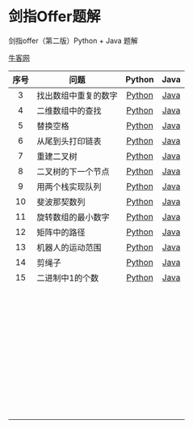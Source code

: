 # 剑指Offer题解

剑指offer（第二版）Python + Java 题解

[牛客网](https://www.nowcoder.com/ta/coding-interviews "牛客网在线编程平台")

| 序号 | 问题                 |                            Python                            |                        Java                         |
| :--: | -------------------- | :----------------------------------------------------------: | :-------------------------------------------------: |
|  3   | 找出数组中重复的数字 | [Python](python/面试题3：找出数组中重复的数字.ipynb "Python题解") | [Java](./java/src/main/Solution_3.java "Java题解")  |
|  4   | 二维数组中的查找     | [Python](python/面试题4：二维数组中的查找.ipynb "Python题解") | [Java](./java/src/main/Solution_4.java "Java题解")  |
|  5   | 替换空格             |    [Python](python/面试题5：替换空格.ipynb "Python题解")     | [Java](./java/src/main/Solution_5.java "Java题解")  |
|  6   | 从尾到头打印链表     | [Python](python/面试题6：从尾到头打印链表.ipynb "Python题解") | [Java](./java/src/main/Solution_6.java "Java题解")  |
|  7   | 重建二叉树           |   [Python](python/面试题7：重建二叉树.ipynb "Python题解")    | [Java](./java/src/main/Solution_7.java "Java题解")  |
|  8   | 二叉树的下一个节点   | [Python](python/面试题8：二叉树的下一个节点.ipynb "Python题解") | [Java](./java/src/main/Solution_8.java "Java题解")  |
|  9   | 用两个栈实现队列     | [Python](python/面试题9：用两个栈实现队列.ipynb "Python题解") | [Java](./java/src/main/Solution_9.java "Java题解")  |
|  10  | 斐波那契数列         |  [Python](python/面试题10：斐波那契数列.ipynb "Python题解")  | [Java](./java/src/main/Solution_10.java "Java题解") |
|  11  | 旋转数组的最小数字   | [Python](python/面试题11：旋转数组的最小数字.ipynb "Python题解") | [Java](./java/src/main/Solution_11.java "Java题解") |
|  12  | 矩阵中的路径         |  [Python](python/面试题12：矩阵中的路径.ipynb "Python题解")  | [Java](./java/src/main/Solution_12.java "Java题解") |
|  13  | 机器人的运动范围     | [Python](python/面试题13：机器人的运动范围.ipynb "Python题解") | [Java](./java/src/main/Solution_13.java "Java题解") |
|  14  | 剪绳子               |     [Python](python/面试题14：剪绳子.ipynb "Python题解")     | [Java](./java/src/main/Solution_14.java "Java题解") |
|  15  | 二进制中1的个数      | [Python](python/面试题15：二进制中1的个数.ipynb "Python题解") | [Java](./java/src/main/Solution_15.java "Java题解") |
|      |                      |                                                              |                                                     |
|      |                      |                                                              |                                                     |
|      |                      |                                                              |                                                     |
|      |                      |                                                              |                                                     |
|      |                      |                                                              |                                                     |
|      |                      |                                                              |                                                     |
|      |                      |                                                              |                                                     |
|      |                      |                                                              |                                                     |
|      |                      |                                                              |                                                     |
|      |                      |                                                              |                                                     |
|      |                      |                                                              |                                                     |
|      |                      |                                                              |                                                     |
|      |                      |                                                              |                                                     |
|      |                      |                                                              |                                                     |
|      |                      |                                                              |                                                     |
|      |                      |                                                              |                                                     |
|      |                      |                                                              |                                                     |
|      |                      |                                                              |                                                     |
|      |                      |                                                              |                                                     |
|      |                      |                                                              |                                                     |
|      |                      |                                                              |                                                     |
|      |                      |                                                              |                                                     |
|      |                      |                                                              |                                                     |
|      |                      |                                                              |                                                     |
|      |                      |                                                              |                                                     |
|      |                      |                                                              |                                                     |
|      |                      |                                                              |                                                     |
|      |                      |                                                              |                                                     |
|      |                      |                                                              |                                                     |
|      |                      |                                                              |                                                     |
|      |                      |                                                              |                                                     |
|      |                      |                                                              |                                                     |
|      |                      |                                                              |                                                     |
|      |                      |                                                              |                                                     |
|      |                      |                                                              |                                                     |
|      |                      |                                                              |                                                     |
|      |                      |                                                              |                                                     |
|      |                      |                                                              |                                                     |
|      |                      |                                                              |                                                     |
|      |                      |                                                              |                                                     |
|      |                      |                                                              |                                                     |
|      |                      |                                                              |                                                     |
|      |                      |                                                              |                                                     |
|      |                      |                                                              |                                                     |